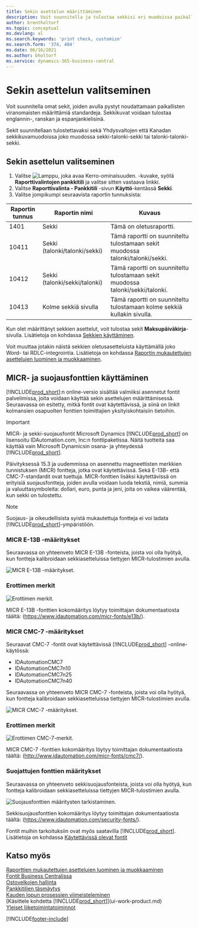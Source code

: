 ```yaml
---
title: Sekin asettelun määrittäminen
description: Voit suunnitella ja tulostaa sekkisi eri muodoissa paikallisten viranomaisten säätämiä standardinmukaisia vaatimuksia noudattaen.
author: brentholtorf
ms.topic: conceptual
ms.devlang: al
ms.search.keywords: 'print check, customize'
ms.search.form: '374, 404'
ms.date: 06/16/2021
ms.author: bholtorf
ms.service: dynamics-365-business-central
---
```

# <a name="select-a-check-layout"></a>Sekin asettelun valitseminen

Voit suunnitella omat sekit, joiden avulla pystyt noudattamaan paikallisten viranomaisten määrittämiä standardeja. Sekkikuvat voidaan tulostaa englannin-, ranskan ja espanjankielisinä.

Sekit suunnitellaan tulostettavaksi sekä Yhdysvaltojen että Kanadan sekkikuvamuodoissa joko muodossa sekki-talonki-sekki tai talonki-talonki-sekki.

## <a name="to-select-a-check-layout"></a>Sekin asettelun valitseminen

1. Valitse ![Lamppu, joka avaa Kerro-ominaisuuden.](media/ui-search/search_small.png "Kerro, mitä haluat tehdä") -kuvake, syötä **Raporttivalintojen pankkitili** ja valitse sitten vastaava linkki.
2. Valitse **Raporttivalinta - Pankkitili** -sivun **Käyttö**-kentässä **Sekki**.
3. Valitse jompikumpi seuraavista raportin tunnuksista:

| Raportin tunnus | Raportin nimi | Kuvaus |
| --- | --- | --- |
| 1401 |Sekki |Tämä on oletusraportti. |
| 10411 |Sekki (talonki/talonki/sekki) |Tämä raportti on suunniteltu tulostamaan sekit muodossa talonki/talonki/sekki. |
| 10412 |Sekki (talonki/sekki/talonki) |Tämä raportti on suunniteltu tulostamaan sekit muodossa talonki/sekki/talonki. |
| 10413 |Kolme sekkiä sivulla |Tämä raportti on suunniteltu tulostamaan kolme sekkiä kullakin sivulla. |

Kun olet määrittänyt sekkien asettelut, voit tulostaa sekit **Maksupäiväkirja**-sivulla. Lisätietoja on kohdassa [Sekkien käyttäminen](payables-how-work-checks.md).

Voit muuttaa jotakin näistä sekkien oletusasetteluista käyttämällä joko Word- tai RDLC-integrointia. Lisätietoja on kohdassa [Raportin mukautettujen asettelujen luominen ja muokkaaminen](ui-how-create-custom-report-layout.md).

## <a name="use-micr-and-security-fonts"></a>MICR- ja suojausfonttien käyttäminen
[!INCLUDE[prod_short](includes/prod_short.md)]:n online-versio sisältää valmiiksi asennetut fontit palvelimissa, joita voidaan käyttää sekin asettelujen määrittämisessä. Seuraavassa on esitetty, mitkä fontit ovat käytettävissä, ja siinä on linkit kolmansien osapuolten fonttien toimittajien yksityiskohtaisiin tietoihin.

> [!Important]
> MICR- ja sekki-suojausfontit Microsoft Dynamics [!INCLUDE[prod_short](includes/prod_short.md)] on lisensoitu IDAutomation.com, Inc:n fonttipaketissa. Näitä tuotteita saa käyttää vain Microsoft Dynamicsin osana- ja yhteydessä [!INCLUDE[prod_short](includes/prod_short.md)].

Päivityksessä 15.3 ja uudemmissa on asennettu magneettisten merkkien tunnistuksen (MICR) fontteja, jotka ovat käytettävissä. Sekä E-13B- että CMC-7-standardit ovat tuettuja. MICR-fonttien lisäksi käytettävissä on erityisiä suojausfontteja, joiden avulla voidaan luoda tekstiä, nimiä, summia ja valuuttasymboleita: dollari, euro, punta ja jeni, joita on vaikea väärentää, kun sekki on tulostettu.

> [!NOTE]
> Suojaus- ja oikeudellisista syistä mukautettuja fontteja ei voi ladata [!INCLUDE[prod_short](includes/prod_short.md)]-ympäristöön.

### <a name="micr-e-13b-specifications"></a>MICR E-13B -määritykset

Seuraavassa on yhteenveto MICR E-13B -fonteista, joista voi olla hyötyä, kun fontteja kalibroidaan sekkiasetteluissa tiettyjen MICR-tulostimien avulla.

![MICR E-13B -määritykset.](media/font_MICR_E-13B_Specifications.png "MICR E-13B -määritykset")

### <a name="delimiter-characters"></a>Erottimen merkit

![Erottimen merkit.](media/font-micr-letters.png "Erottimen merkit")

MICR E-13B -fonttien kokomääritys löytyy toimittajan dokumentaatiosta täältä: (https://www.idautomation.com/micr-fonts/e13b/).

### <a name="micr-cmc-7-specifications"></a>MICR CMC-7 -määritykset

Seuraavat CMC-7 -fontit ovat käytettävissä [!INCLUDE[prod_short](includes/prod_short.md)] -online-käytössä:

- IDAutomationCMC7
- IDAutomationCMC7n10
- IDAutomationCMC7n25
- IDAutomationCMC7n40

Seuraavassa on yhteenveto MICR CMC-7 -fonteista, joista voi olla hyötyä, kun fontteja kalibroidaan sekkiasetteluissa tiettyjen MICR-tulostimien avulla.

![MICR CMC-7 -määritykset.](media/font_MICR_CMC-7_Specifications.png "MICR CMC-7 -määritykset")

### <a name="delimiter-characters-1"></a>Erottimen merkit

![Erottimen CMC-7-merkit.](media/font-cmc7-letters.png "Erottimen CMC-7-merkit")

MICR CMC-7 -fonttien kokomääritys löytyy toimittajan dokumentaatiosta täältä: (http://www.idautomation.com/micr-fonts/cmc7/).

### <a name="secure-font-specifications"></a>Suojattujen fonttien määritykset

Seuraavassa on yhteenveto sekkisuojausfonteista, joista voi olla hyötyä, kun fontteja kalibroidaan sekkiasetteluissa tiettyjen MICR-tulostimien avulla.

![Suojausfonttien määritysten tarkistaminen.](media/font_check-security-font_Specifications.png "Suojausfonttien määritysten tarkistaminen")

Sekkisuojausfonttien kokomääritys löytyy toimittajan dokumentaatiosta täältä: (https://www.idautomation.com/security-fonts/).

Fontit muihin tarkoituksiin ovat myös saatavilla [!INCLUDE[prod_short](includes/prod_short.md)]. Lisätietoja on kohdassa [Käytettävissä olevat fontit](ui-fonts.md)

## <a name="see-also"></a>Katso myös

[Raporttien mukautettujen asettelujen luominen ja muokkaaminen](ui-how-create-custom-report-layout.md)  
[Fontit Business Centralissa](ui-fonts.md)  
[Ostovelkojen hallinta](payables-manage-payables.md)  
[Pankkitilien täsmäytys](bank-manage-bank-accounts.md)   
[Kauden lopun prosessien viimeisteleminen](year-how-complete-period-end-processes.md)  
[Käsittele kohdetta [!INCLUDE[prod_short](includes/prod_short.md)]](ui-work-product.md)  
[Yleiset liiketoimintatoiminnot](ui-across-business-areas.md)


[!INCLUDE[footer-include](includes/footer-banner.md)]
